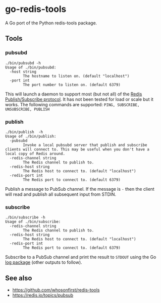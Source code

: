 # go-redis-tools

A Go port of the Python redis-tools package.

## Tools

### pubsubd

```
./bin/pubsubd -h
Usage of ./bin/pubsubd:
  -host string
    	The hostname to listen on. (default "localhost")
  -port int
    	The port number to listen on. (default 6379)
```

This will launch a daemon to support most (but not all) of the [Redis Publish/Subscribe protocol](https://redis.io/topics/pubsub). It has not been tested for load or scale but it works. The following commands are supported: `PING, SUBSCRIBE, UNSUBSCRIBE, PUBLISH`

### publish

```
./bin/publish  -h
Usage of ./bin/publish:
  -pubsubd
    	Invoke a local pubsubd server that publish and subscribe clients will connect to. This may be useful when you don't have a local copy of Redis around.
  -redis-channel string
    	The Redis channel to publish to.
  -redis-host string
    	The Redis host to connect to. (default "localhost")
  -redis-port int
    	The Redis port to connect to. (default 6379)
```

Publish a message to PubSub channel. If the message is `-` then the client will read and publish all subsequent input from STDIN.

### subscribe

```
./bin/subscribe -h
Usage of ./bin/subscribe:
  -redis-channel string
    	The Redis channel to publish to.
  -redis-host string
    	The Redis host to connect to. (default "localhost")
  -redis-port int
    	The Redis port to connect to. (default 6379)
```

Subscribe to a PubSub channel and print the result to `STDOUT` using the Go [log package](https://golang.org/pkg/log/) (other outputs to follow).

## See also

* https://github.com/whosonfirst/redis-tools
* https://redis.io/topics/pubsub
